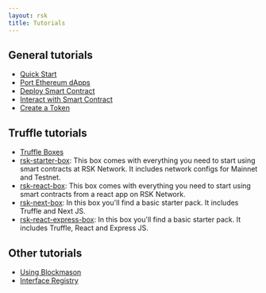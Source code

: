 ```yaml
---
layout: rsk
title: Tutorials
---
```


## General tutorials

- [Quick Start](/quick-start)
- [Port Ethereum dApps](/tutorials/port-ethereum-dapps/)
- [Deploy Smart Contract](/tutorials/deploy-smart-contracts/)
- [Interact with Smart Contract](/tutorials/interact-with-smart-contracts/)
- [Create a Token](/tutorials/create-a-token/)

## Truffle tutorials

- [Truffle Boxes](/tutorials/truffle-boxes/)
- [rsk-starter-box](/tutorials/truffle-boxes/rsk-starter-box): This box comes with everything you need to start using smart contracts at RSK Network. It includes network configs for Mainnet and Testnet.
- [rsk-react-box](/tutorials/truffle-boxes/rsk-react-box): This box comes with everything you need to start using smart contracts from a react app on RSK Network.
- [rsk-next-box](/tutorials/truffle-boxes/rsk-next-box): In this box you'll find a basic starter pack. It includes Truffle and Next JS.
- [rsk-react-express-box](/tutorials/truffle-boxes/rsk-react-express-box): In this box you'll find a basic starter pack. It includes Truffle, React and Express JS.

## Other tutorials

- [Using Blockmason](/tutorials/using-blockmason/)
- [Interface Registry](/tutorials/interface-registry/)
